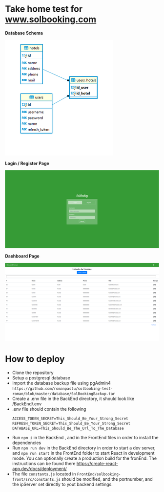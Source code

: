 # Take home test for www.solbooking.com

**Database Schema**

![Database Schema](https://github.com/romanpastu/solbooking-test-roman/blob/master/imagenes/schema.png?raw=true)

**Login / Register Page**

![Login / Register Page](https://github.com/romanpastu/solbooking-test-roman/blob/master/imagenes/login.png?raw=true)

**Dashboard Page**

![Dashboard Page](https://github.com/romanpastu/solbooking-test-roman/blob/master/imagenes/dashboard.png?raw=true)

# How to deploy
- Clone the repository
- Setup a postgresql database
- Import the database backup file using pgAdmin4 `https://github.com/romanpastu/solbooking-test-roman/blob/master/database/SolBookingBackup.tar `
- Create a .env file in the BackEnd directory, it should look like /BackEnd/.env
- .env file should contain the following
  ```
  ACCESS_TOKEN_SECRET=This_Should_Be_Your_Strong_Secret
  REFRESH_TOKEN_SECRET=This_Should_Be_Your_Strong_Secret
  DATABASE_URL=This_Should_Be_The_Url_To_The_Database
  ```
- Run `npm i` in the BackEnd , and in the FrontEnd files in order to install the dependencies
- Run `npm run dev` in the BackEnd directory in order to start a dev server, and `npm run start` in the FrontEnd folder to start React in development mode. You can optionally create a production build for the fronEnd. The instructions can be found there https://create-react-app.dev/docs/deployment/
- The file `constants.js` located in `FrontEnd/solbooking-front/src/constants.js` should be modified, and the portnumber, and the ipServer set directly to yout backend settings.

